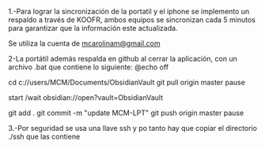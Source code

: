 1.-Para lograr la sincronización de la portatil y el iphone se implemento un respaldo a través de KOOFR, ambos equipos se sincronizan cada 5 minutos para garantizar que la información este actualizada.

Se utiliza la cuenta de mcarolinam@gmail.com 


2-La portátil además respalda en github al cerrar la aplicación, con un archivo .bat que contiene lo siguiente:
@echo off

cd c://users/MCM/Documents/ObsidianVault
git pull origin master
pause

start /wait obsidian://open?vault=ObsidianVault

git add .
git commit -m "update MCM-LPT"
git push origin master
pause


3.-Por seguridad se usa una llave ssh y po tanto hay que copiar el directorio ./ssh que las contiene